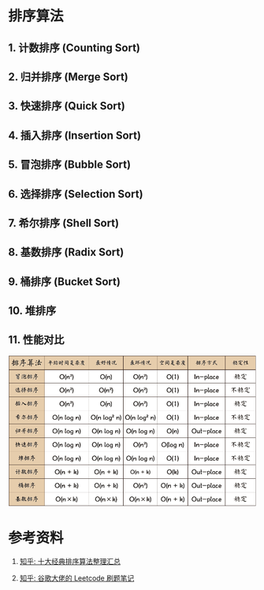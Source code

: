 # 排序算法

## 1. 计数排序 (Counting Sort)


## 2. 归并排序 (Merge Sort)


## 3. 快速排序 (Quick Sort)


## 4. 插入排序 (Insertion Sort)


## 5. 冒泡排序 (Bubble Sort)


## 6. 选择排序 (Selection Sort)


## 7. 希尔排序 (Shell Sort)


## 8. 基数排序 (Radix Sort)


## 9. 桶排序 (Bucket Sort)


## 10. 堆排序


## 11. 性能对比

<img src="./Sort_Algorithms_Complexity.jpg" width=600>


# 参考资料

1. [知乎: 十大经典排序算法整理汇总](https://zhuanlan.zhihu.com/p/107402632)

2. [知乎: 谷歌大佬的 Leetcode 刷题笔记](https://zhuanlan.zhihu.com/p/297648394)

